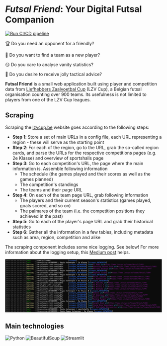# _Futsal Friend_: Your Digital Futsal Companion

[![Run CI/CD pipeline](https://github.com/sborms/futsalfriend/actions/workflows/cicd.yaml/badge.svg)](https://github.com/sborms/futsalfriend/actions/workflows/cicd.yaml)

:trophy: Do you need an opponent for a friendly?

:couple: Do you want to find a team as a new player?

:smirk: Do you care to analyse vanity statistics?

:mega: Do you desire to receive jolly tactical advice?

**Futsal Friend** is a small web application built using player and competition data from [Liefhebbers Zaalvoetbal Cup](https://www.lzvcup.be/) (LZV Cup), a Belgian futsal organisation counting over 900 teams. Its usefulness is not limited to players from one of the LZV Cup leagues.

## Scraping

Scraping the [lzvcup.be](https://www.lzvcup.be/) website goes according to the following steps:
- **Step 1**: Store a set of main URLs in a config file, each URL representing a region - these will serve as the starting point
- **Step 2**: For each of the region, go to the URL, grab the so-called region cards, and parse the URLs for the respective competitions pages (e.g. 2e Klasse) and overview of sportshalls page
- **Step 3**: Go to each competition's URL, the page where the main information is. Assemble following information
    - The schedule (the games played and their scores as well as the games planned)
    - The competition's standings
    - The teams and their page URL
- **Step 4**: On each of the team page URL, grab following information
    - The players and their current season's statistics (games played, goals scored, and so on)
    - The palmares of the team (i.e. the competition positions they achieved in the past)
- **Step 5**: Go to each of the player's page URL and grab their historical statistics
- **Step 6**: Gather all the information in a few tables, including metadata such as area, region, competition and alike

The scraping component includes some nice logging. See below! For more information about the logging setup, this [Medium post](https://medium.com/@sborms/while-my-python-script-gently-logs-2a3491338ecd) helps.

<p align="center"> <img src="assets/showofflogs.png" alt="logs"/> </p>

## Main technologies

![Python](https://img.shields.io/badge/python-%2314354C.svg?style=for-the-badge&logo=python&logoColor=white)
![BeautifulSoup](https://img.shields.io/badge/BeautifulSoup-%2314354C.svg?style=for-the-badge&logo=BeautifulSoup)
![Streamlit](https://img.shields.io/badge/Streamlit-%2314354C.svg?style=for-the-badge&logo=Streamlit&logoColor=red)
<!-- ![Docker](https://img.shields.io/badge/docker-%230db7ed.svg?style=for-the-badge&logo=docker&logoColor=white) -->
